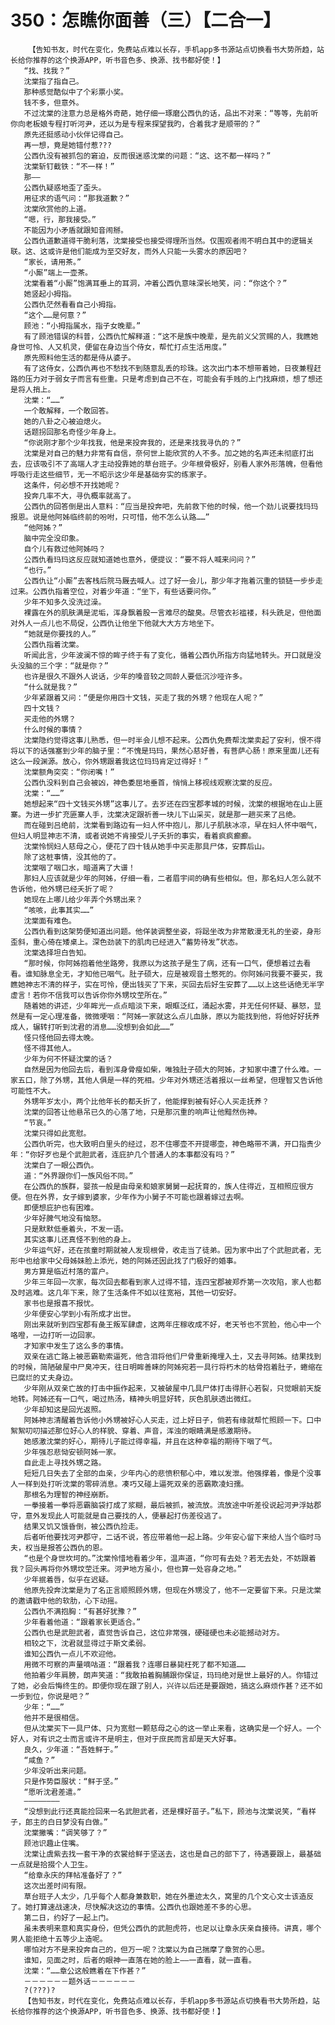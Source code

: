 # 350：怎瞧你面善（三）【二合一】
        【告知书友，时代在变化，免费站点难以长存，手机app多书源站点切换看书大势所趋，站长给你推荐的这个换源APP，听书音色多、换源、找书都好使！】
       “找、找我？”
       沈棠指了指自己。
       那种感觉酷似中了个彩票小奖。
       钱不多，但意外。
       不过沈棠的注意力总是格外奇葩，她仔细一琢磨公西仇的话，品出不对来：“等等，先前听你向老板娘专程打听河尹，还以为是专程来探望我旳，合着我才是顺带的？”
       原先还挺感动小伙伴记得自己。
       再一想，竟是她错付惹???
       公西仇没有被抓包的窘迫，反而很迷惑沈棠的问题：“这、这不都一样吗？”
       沈棠斩钉截铁：“不一样！”
       那——
       公西仇疑惑地歪了歪头。
       用征求的语气问：“那我道歉？”
       沈棠欣赏他的上道。
       “嗯，行，那我接受。”
       不能因为小矛盾就跟知音闹掰。
       公西仇道歉道得干脆利落，沈棠接受也接受得理所当然。仅围观者闹不明白其中的逻辑关联。这、这或许是他们能成为至交好友，而外人只能一头雾水的原因吧？
       “家长，请用茶。”
       “小厮”端上一壶茶。
       沈棠看着“小厮”饱满耳垂上的耳洞，冲着公西仇意味深长地笑，问：“你这个？”
       她竖起小拇指。
       公西仇茫然看看自己小拇指。
       “这个……是何意？”
       顾池：“小拇指属水，指子女晚辈。”
       有了顾池错误的科普，公西仇忙解释道：“这不是族中晚辈，是先前义父赏赐的人，我瞧她身世可怜、人又机灵，便留在身边当个侍女，帮忙打点生活用度。”
       原先照料他生活的都是侍从婆子。
       有了这侍女，公西仇再也不愁找不到随意乱丢的珍珠。这次出门本不想带着她，日夜兼程赶路的压力对于弱女子而言有些重。只是考虑到自己不在，可能会有手贱的上门找麻烦，想了想还是将人捎上。
       沈棠：“……”
       一个敢解释，一个敢回答。
       她的八卦之心被迫熄火。
       话题拐回那名奇怪少年身上。
       “你说刚才那个少年找我，他是来投奔我的，还是来找我寻仇的？”
       沈棠是对自己的魅力非常有自信，奈何世上能欣赏的人不多。加之她的名声还未彻底打出去，应该吸引不了高端人才主动投靠她的草台班子。少年根骨极好，别看人家外形落魄，但看他呼吸行走这些细节，无一不昭示这少年是基础夯实的练家子。
       这条件，何必想不开找她呢？
       投奔几率不大，寻仇概率就高了。
       公西仇的回答倒是出人意料：“应当是投奔吧，先前救下他的时候，他一个劲儿说要找玛玛报恩。说是他阿姊临终前的吩咐，只可惜，他不怎么认路……”
       “他阿姊？”
       脑中完全没印象。
       自个儿有救过他阿姊吗？
       公西仇看玛玛这反应就知道她也意外，便提议：“要不将人喊来问问？”
       “也行。”
       公西仇让“小厮”去客栈后院马厩去喊人。过了好一会儿，那少年才拖着沉重的锁链一步步走过来。公西仇指着空位，对着少年道：“坐下，有些话要问你。”
       少年不知多久没洗过澡。
       裸露在外的肌肤满是泥垢，浑身飘着股一言难尽的酸臭。尽管衣衫褴褛，科头跣足，但他面对外人一点儿也不局促，公西仇让他坐下他就大大方方地坐下。
       “她就是你要找的人。”
       公西仇指着沈棠。
       听闻此言，少年波澜不惊的眸子终于有了变化，循着公西仇所指方向猛地转头。开口就是没头没脑的三个字：“就是你？”
       也许是很久不跟外人说话，少年的嗓音较之同龄人要低沉沙哑许多。
       “什么就是我？”
       少年紧跟着又问：“便是你用四十文钱，买走了我的外甥？他现在人呢？”
       四十文钱？
       买走他的外甥？
       什么时候的事情？
       沈棠隐约觉得这事儿熟悉，但一时半会儿想不起来。公西仇免费帮沈棠卖起了安利，恨不得将以下的话强塞到少年的脑子里：“不愧是玛玛，果然心慈好善，有菩萨心肠！原来里面儿还有这么一段渊源。放心，你外甥跟着我这位玛玛肯定过得好！”
       沈棠额角突突：“你闭嘴！”
       公西仇没料到自己会被凶，神色委屈地垂首，悄悄上移视线观察沈棠的反应。
       沈棠：“……”
       她想起来“四十文钱买外甥”这事儿了。去岁还在四宝郡孝城的时候，沈棠的根据地在山上匪寨。为进一步扩充匪寨人手，沈棠决定跟祈善一块儿下山采买，就是那一趟买来了吕绝。
       而在碰到吕绝前，沈棠看到路边有一妇人怀中抱儿，那儿子肌肤冰凉，早在妇人怀中咽气，但妇人明显神志不清，或者说她不肯接受儿子夭折的事实，看着疯疯癫癫。
       沈棠怜悯妇人慈母之心，便花了四十钱从她手中买走那具尸体，安葬后山。
       除了这桩事情，没其他的了。
       沈棠咽了咽口水，暗道离了大谱！
       那妇人应该就是少年的阿姊，仔细一看，二者眉宇间的确有些相似。但，那名妇人怎么就不告诉他，他外甥已经夭折了呢？
       她现在上哪儿给少年弄个外甥出来？
       “咳咳，此事其实……”
       沈棠面有难色。
       公西仇看到这架势便知道出问题。他佯装调整坐姿，将跽坐改为非常散漫无礼的坐姿，身形歪斜，重心倚在矮桌上。深色劲装下的肌肉已经进入“蓄势待发”状态。
       沈棠选择坦白告知。
       “那时候，你阿姊抱着他坐路旁，我原以为这孩子是生了病，还有一口气，便想着过去看看。谁知脉息全无，才知他已咽气。肚子硕大，应是被观音土憋死的。你阿姊问我要不要买，我瞧她神志不清的样子，实在可怜，便出钱买了下来，买回去后好生安葬了……以上这些话绝无半字虚言！若你不信我可以告诉你你外甥坟茔所在。”
       随着她的讲述，少年眸光一点点暗淡下来，眼眶泛红，涌起水雾，并无任何怀疑、暴怒，显然是有一定心理准备，微微哽咽：“阿姊一家就这么点儿血脉，原以为能找到他，将他好好抚养成人，辗转打听到沈君的消息……没想到会如此……”
       怪只怪他回去得太晚。
       怪不得其他人。
       少年为何不怀疑沈棠的话？
       自然是因为他回去后，看到浑身骨瘦如柴，唯独肚子硕大的阿姊，才知家中遭了什么难。一家五口，除了外甥，其他人俱是一样的死相。少年对外甥还活着报以一丝希望，但理智又告诉他可能性不大。
       外甥年岁太小，两个比他年长的都夭折了，他能撑到被有好心人买走抚养？
       沈棠的回答让他悬吊已久的心落了地，只是那沉重的响声让他黯然伤神。
       “节哀。”
       沈棠只得如此宽慰。
       公西仇听完，也大致明白里头的经过，忍不住哪壶不开提哪壶，神色略带不满，开口指责少年：“你好歹也是个武胆武者，连庇护几个普通人的本事都没有吗？”
       沈棠白了一眼公西仇。
       道：“外界跟你们一族风俗不同。”
       在公西仇的族群，婴孩一般是由母亲和娘家舅舅一起抚育的，族人住得近，互相照应很方便。但在外界，女子嫁到婆家，少年作为小舅子不可能也跟着嫁过去啊。
       即便想庇护也有困难。
       少年好脾气地没有恼怒。
       只是默默低垂着头，不发一语。
       其实这事儿还真怪不到他的身上。
       少年运气好，还在孩童时期就被人发现根骨，收走当了徒弟。因为家中出了个武胆武者，无形中也给家中父母姊妹脸上添光，她的阿姊还因此找了门极好的婚事。
       男方算是临近村落的富户。
       少年三年回一次家，每次回去都看到家人过得不错，连四宝郡被郑乔第一次攻陷，家人也都及时逃难。这几年下来，除了生活条件不如以往宽裕，其他一切安好。
       家书也是报喜不报忧。
       少年便安心学到小有所成才出世。
       刚出来就听到四宝郡有彘王叛军肆虐，这两年庄稼收成不好，老天爷也不赏脸，他心中一个咯噔，一边打听一边回家。
       才知家中发生了这么多的事情。
       双亲在逃亡路上被恶霸勒索逼死，他含泪将他们尸骨重新掩埋入土，又去寻阿姊。结果找到的时候，简陋破屋中尸臭冲天，往日明眸善睐的阿姊宛若一具行将朽木的枯骨抱着肚子，蜷缩在已腐烂的丈夫身边。
       少年刚从双亲亡故的打击中振作起来，又被破屋中几具尸体打击得肝心若裂，只觉眼前天旋地转。阿姊还有一口气，喝过热汤，精神头明显好转，灰色肌肤透出微红。
       少年却知这是回光返照。
       阿姊神志清醒着告诉他小外甥被好心人买走，过上好日子，倘若有缘就帮忙照顾一下。口中絮絮叨叨描述那位好心人的样貌、穿着、声音，浑浊的眼睛满是感激期待。
       她感激沈棠的好心，期待儿子能过得幸福，并且在这种幸福的期待下咽了气。
       少年强忍悲恸安顿阿姊一家。
       自此走上寻找外甥之路。
       短短几日失去了全部的血亲，少年内心的悲愤积郁心中，难以发泄。他强撑着，像是个没事人一样到处打听沈棠的零碎消息。凑巧又碰上逼死双亲的恶霸欺凌妇孺。
       那根名为理智的神经崩断。
       一拳接着一拳将恶霸脑袋打成了浆糊，最后被抓，被流放。流放途中听差役说起河尹浮姑郡守，意外发现此人可能就是自己要找的人，便暴起打伤差役逃了。
       结果又饥又饿昏倒，被公西仇捡走。
       后者听他要找河尹郡守，二话不说，答应带着他一起上路。少年安心留下来给人当个临时马夫，权当是报答公西仇的恩。
       “也是个身世坎坷的。”沈棠怜惜地看着少年，温声道，“你可有去处？若无去处，不妨跟着我？回头再将你外甥坟茔迁来。河尹地方虽小，但也算一处容身之地。”
       少年抿着唇，似乎在迟疑。
       他原先投奔沈棠是为了名正言顺照顾外甥，但现在外甥没了，他不一定要留下来。只是沈棠的邀请戳中他的软肋，心下动摇。
       公西仇不满抱胸：“有甚好犹豫？”
       少年看着他道：“跟着家长更适合。”
       公西仇也是武胆武者，直觉告诉自己，这位非常强，硬碰硬也未必能撼动对方。
       相较之下，沈君就显得过于斯文柔弱。
       谁知公西仇一点儿不欢迎他。
       用微不可察的声量嘀咕道：“跟着我？连哪日暴毙枉死了都不知道……
       他拍着少年肩膀，朗声笑道：“我敢拍着胸脯跟你保证，玛玛绝对是世上最好的人。你错过了她，必会后悔终生的。即便你现在跟了别人，兴许以后还是要跟她，搞这么麻烦作甚？还不如一步到位，你说是吧？”
       少年：“……”
       他并不是很相信。
       但从沈棠买下一具尸体、只为宽慰一颗慈母之心的这一举止来看，这确实是一个好人。一个好人，对有识之士而言或许不是明主，但对于庶民而言却是天大好事。
       良久，少年道：“吾姓鲜于。”
       “咸鱼？”
       少年没听出来问题。
       只是作势臣服状：“鲜于坚。”
       “愿听沈君差遣。”
       ————————
       “没想到此行还真能捡回来一名武胆武者，还是棵好苗子。”私下，顾池与沈棠说笑，“看样子，郎主的白日梦没有白做。”
       沈棠撇嘴：“调笑够了？”
       顾池识趣止住嘴。
       沈棠让虞紫去找一套干净的衣裳给鲜于坚送去，这也是自己的部下了，待遇要跟上，最基础一点就是拾掇个人卫生。
       “给章永庆的拜帖准备好了？”
       这次出差时间有限。
       草台班子人太少，几乎每个人都身兼数职，她在外墨迹太久，窝里的几个文心文士该造反了。她打算速战速决，尽快解决这边的事情。公西仇也跟她差不多的心思。
       第二日，约好了一起上门。
       虽未表明来意和真实身份，但凭公西仇的武胆虎符，也足以让章永庆亲自接待。讲真，哪个男人能拒绝十五等少上造呢。
       哪怕对方不是来投奔自己的，但万一呢？沈棠以为自己揣摩了章贺的心思。
       谁知，见面之时，后者的眼神一直落在她的脸上——一直看，就一直看。
       沈棠：“……章公这般瞧着在下作甚？”
       －－－－－－题外话－－－－－－
       ?(???)?
       【告知书友，时代在变化，免费站点难以长存，手机app多书源站点切换看书大势所趋，站长给你推荐的这个换源APP，听书音色多、换源、找书都好使！】